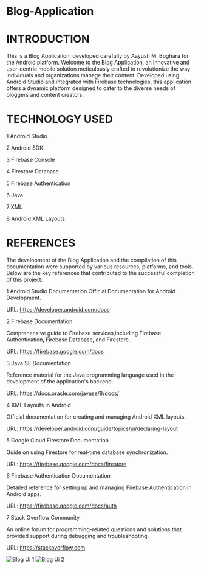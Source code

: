 # Blog-Application

# INTRODUCTION

This is a Blog Application, developed carefully by Aayush M. Boghara for the Android platform. Welcome to the Blog Application, an innovative and user-centric mobile solution meticulously crafted to revolutionize
the way individuals and organizations manage their content. Developed using Android Studio and integrated with Firebase technologies, this application offers a dynamic platform designed to cater to the diverse needs of bloggers and content creators.

# TECHNOLOGY USED

1 Android Studio

2 Android SDK

3 Firebase Console

4 Firestore Database

5 Firebase Authentication

6 Java

7 XML

8 Android XML Layouts

# REFERENCES
The development of the Blog Application and the compilation of this documentation were supported by various resources, platforms, and tools. Below are the key references that contributed to the successful completion of this project:

1 Android Studio Documentation
   Official Documentation for Android Development.
 
   URL: https://developer.android.com/docs
 
2 Firebase Documentation

   Comprehensive guide to Firebase services,including Firebase Authentication, Firebase Database, and Firestore.
 
   URL: https://firebase.google.com/docs
 
3 Java SE Documentation

   Reference material for the Java programming language used in the development of the application's backend.
 
   URL: https://docs.oracle.com/javase/8/docs/

4 XML Layouts in Android

   Official documentation for creating and managing Android XML layouts.
 
   URL: https://developer.android.com/guide/topics/ui/declaring-layout
 
5 Google Cloud Firestore Documentation

  Guide on using Firestore for real-time database synchronization.
 
  URL: https://firebase.google.com/docs/firestore
 
6 Firebase Authentication Documentation

  Detailed reference for setting up and managing Firebase Authentication in Android apps.
 
  URL: https://firebase.google.com/docs/auth

7 Stack Overflow Community

  An online forum for programming-related questions and solutions that provided support during debugging and troubleshooting.
 
  URL: https://stackoverflow.com
  
![Blog Ui 1](https://github.com/user-attachments/assets/bda28721-5cf4-4f31-96e7-29658d6fc20c)
![Blog Ui 2](https://github.com/user-attachments/assets/b27d088c-5a71-4c37-a0e1-dfbc30d566e2)
